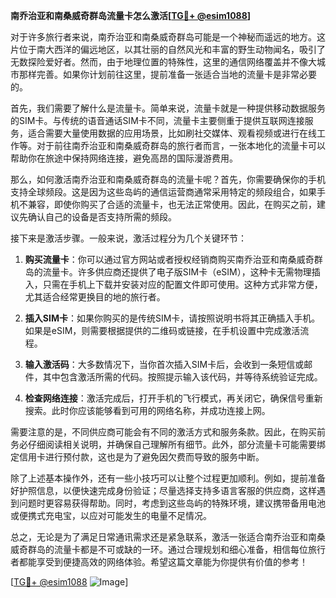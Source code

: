 **南乔治亚和南桑威奇群岛流量卡怎么激活[[TG💪+ @esim1088](https://t.me/s/esim1088)]**

对于许多旅行者来说，南乔治亚和南桑威奇群岛可能是一个神秘而遥远的地方。这片位于南大西洋的偏远地区，以其壮丽的自然风光和丰富的野生动物闻名，吸引了无数探险爱好者。然而，由于地理位置的特殊性，这里的通信网络覆盖并不像大城市那样完善。如果你计划前往这里，提前准备一张适合当地的流量卡是非常必要的。

首先，我们需要了解什么是流量卡。简单来说，流量卡就是一种提供移动数据服务的SIM卡。与传统的语音通话SIM卡不同，流量卡主要侧重于提供互联网连接服务，适合需要大量使用数据的应用场景，比如刷社交媒体、观看视频或进行在线工作等。对于前往南乔治亚和南桑威奇群岛的旅行者而言，一张本地化的流量卡可以帮助你在旅途中保持网络连接，避免高昂的国际漫游费用。

那么，如何激活南乔治亚和南桑威奇群岛的流量卡呢？首先，你需要确保你的手机支持全球频段。这是因为这些岛屿的通信运营商通常采用特定的频段组合，如果手机不兼容，即使你购买了合适的流量卡，也无法正常使用。因此，在购买之前，建议先确认自己的设备是否支持所需的频段。

接下来是激活步骤。一般来说，激活过程分为几个关键环节：

1. **购买流量卡**：你可以通过官方网站或者授权经销商购买南乔治亚和南桑威奇群岛的流量卡。许多供应商还提供了电子版SIM卡（eSIM），这种卡无需物理插入，只需在手机上下载并安装对应的配置文件即可使用。这种方式非常方便，尤其适合经常更换目的地的旅行者。

2. **插入SIM卡**：如果你购买的是传统SIM卡，请按照说明书将其正确插入手机。如果是eSIM，则需要根据提供的二维码或链接，在手机设置中完成激活流程。

3. **输入激活码**：大多数情况下，当你首次插入SIM卡后，会收到一条短信或邮件，其中包含激活所需的代码。按照提示输入该代码，并等待系统验证完成。

4. **检查网络连接**：激活完成后，打开手机的飞行模式，再关闭它，确保信号重新搜索。此时你应该能够看到可用的网络名称，并成功连接上网。

需要注意的是，不同供应商可能会有不同的激活方式和服务条款。因此，在购买前务必仔细阅读相关说明，并确保自己理解所有细节。此外，部分流量卡可能需要绑定信用卡进行预付款，这也是为了避免因欠费而导致的服务中断。

除了上述基本操作外，还有一些小技巧可以让整个过程更加顺利。例如，提前准备好护照信息，以便快速完成身份验证；尽量选择支持多语言客服的供应商，这样遇到问题时更容易获得帮助。同时，考虑到这些岛屿的特殊环境，建议携带备用电池或便携式充电宝，以应对可能发生的电量不足情况。

总之，无论是为了满足日常通讯需求还是紧急联系，激活一张适合南乔治亚和南桑威奇群岛的流量卡都是不可或缺的一环。通过合理规划和细心准备，相信每位旅行者都能享受到便捷高效的网络体验。希望这篇文章能为你提供有价值的参考！

[[TG💪+ @esim1088](https://t.me/s/esim1088) ![Image](https://i.postimg.cc/4NQfJmqS/Snipaste-2025-05-13-00-14-12.png)]